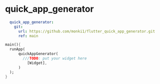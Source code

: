 # quick_app_generator
```yaml
  quick_app_generator:
    git:
      url: https://github.com/monki1/flutter_quick_app_generator.git
      ref: main
```
```dart
main(){
  runApp(
      quickAppGenerator(
        ///TODO: put your widget here
          [Widget],
      )
  );
}
```